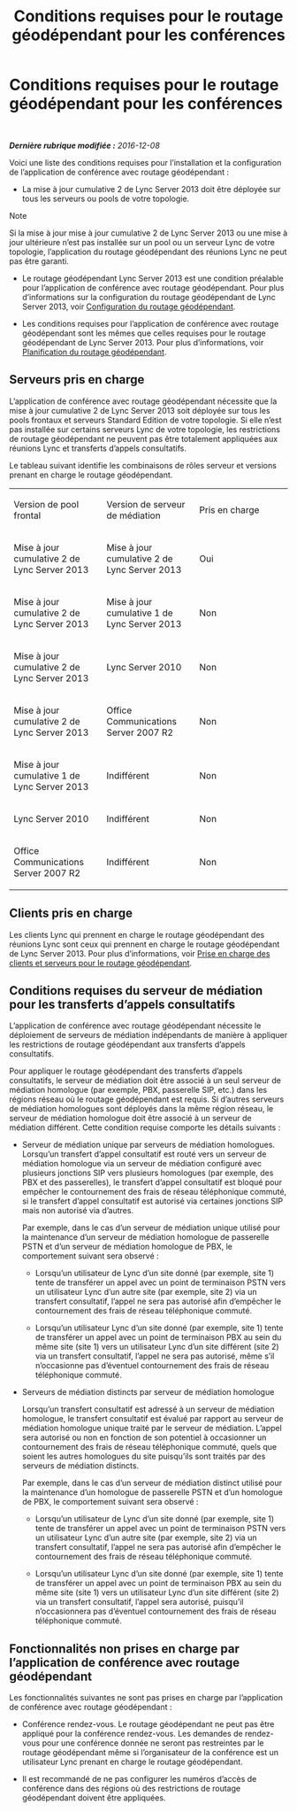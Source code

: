 ﻿---
title: Conditions requises pour le routage géodépendant pour les conférences
TOCTitle: Conditions requises pour le routage géodépendant pour les conférences
ms:assetid: 766d9286-2c34-4faf-bb3e-f0ca478a70cf
ms:mtpsurl: https://technet.microsoft.com/fr-fr/library/Dn362806(v=OCS.15)
ms:contentKeyID: 56269616
ms.date: 12/10/2016
mtps_version: v=OCS.15
ms.translationtype: HT
---

# Conditions requises pour le routage géodépendant pour les conférences

 

_**Dernière rubrique modifiée :** 2016-12-08_

Voici une liste des conditions requises pour l’installation et la configuration de l’application de conférence avec routage géodépendant :

  - La mise à jour cumulative 2 de Lync Server 2013 doit être déployée sur tous les serveurs ou pools de votre topologie.

> [!note]  
> Si la mise à jour mise à jour cumulative 2 de Lync Server 2013 ou une mise à jour ultérieure n’est pas installée sur un pool ou un serveur Lync de votre topologie, l’application du routage géodépendant des réunions Lync ne peut pas être garanti.

  - Le routage géodépendant Lync Server 2013 est une condition préalable pour l’application de conférence avec routage géodépendant. Pour plus d’informations sur la configuration du routage géodépendant de Lync Server 2013, voir [Configuration du routage géodépendant](lync-server-2013-configuring-location-based-routing.md).

  - Les conditions requises pour l’application de conférence avec routage géodépendant sont les mêmes que celles requises pour le routage géodépendant de Lync Server 2013. Pour plus d’informations, voir [Planification du routage géodépendant](lync-server-2013-planning-for-location-based-routing.md).

## Serveurs pris en charge

L’application de conférence avec routage géodépendant nécessite que la mise à jour cumulative 2 de Lync Server 2013 soit déployée sur tous les pools frontaux et serveurs Standard Edition de votre topologie. Si elle n’est pas installée sur certains serveurs Lync de votre topologie, les restrictions de routage géodépendant ne peuvent pas être totalement appliquées aux réunions Lync et transferts d’appels consultatifs.

Le tableau suivant identifie les combinaisons de rôles serveur et versions prenant en charge le routage géodépendant.


<table>
<colgroup>
<col style="width: 33%" />
<col style="width: 33%" />
<col style="width: 33%" />
</colgroup>
<tbody>
<tr class="odd">
<td><p>Version de pool frontal</p></td>
<td><p>Version de serveur de médiation</p></td>
<td><p>Pris en charge</p></td>
</tr>
<tr class="even">
<td><p>Mise à jour cumulative 2 de Lync Server 2013</p></td>
<td><p>Mise à jour cumulative 2 de Lync Server 2013</p></td>
<td><p>Oui</p></td>
</tr>
<tr class="odd">
<td><p>Mise à jour cumulative 2 de Lync Server 2013</p></td>
<td><p>Mise à jour cumulative 1 de Lync Server 2013</p></td>
<td><p>Non</p></td>
</tr>
<tr class="even">
<td><p>Mise à jour cumulative 2 de Lync Server 2013</p></td>
<td><p>Lync Server 2010</p></td>
<td><p>Non</p></td>
</tr>
<tr class="odd">
<td><p>Mise à jour cumulative 2 de Lync Server 2013</p></td>
<td><p>Office Communications Server 2007 R2</p></td>
<td><p>Non</p></td>
</tr>
<tr class="even">
<td><p>Mise à jour cumulative 1 de Lync Server 2013</p></td>
<td><p>Indifférent</p></td>
<td><p>Non</p></td>
</tr>
<tr class="odd">
<td><p>Lync Server 2010</p></td>
<td><p>Indifférent</p></td>
<td><p>Non</p></td>
</tr>
<tr class="even">
<td><p>Office Communications Server 2007 R2</p></td>
<td><p>Indifférent</p></td>
<td><p>Non</p></td>
</tr>
</tbody>
</table>


## Clients pris en charge

Les clients Lync qui prennent en charge le routage géodépendant des réunions Lync sont ceux qui prennent en charge le routage géodépendant de Lync Server 2013. Pour plus d’informations, voir [Prise en charge des clients et serveurs pour le routage géodépendant](lync-server-2013-client-and-server-support-for-location-based-routing.md).

## Conditions requises du serveur de médiation pour les transferts d’appels consultatifs

L’application de conférence avec routage géodépendant nécessite le déploiement de serveurs de médiation indépendants de manière à appliquer les restrictions de routage géodépendant aux transferts d’appels consultatifs.

Pour appliquer le routage géodépendant des transferts d’appels consultatifs, le serveur de médiation doit être associé à un seul serveur de médiation homologue (par exemple, PBX, passerelle SIP, etc.) dans les régions réseau où le routage géodépendant est requis. Si d’autres serveurs de médiation homologues sont déployés dans la même région réseau, le serveur de médiation homologue doit être associé à un serveur de médiation différent. Cette condition requise comporte les détails suivants :

  - Serveur de médiation unique par serveurs de médiation homologues. Lorsqu’un transfert d’appel consultatif est routé vers un serveur de médiation homologue via un serveur de médiation configuré avec plusieurs jonctions SIP vers plusieurs homologues (par exemple, des PBX et des passerelles), le transfert d’appel consultatif est bloqué pour empêcher le contournement des frais de réseau téléphonique commuté, si le transfert d’appel consultatif est autorisé via certaines jonctions SIP mais non autorisé via d’autres.
    
    Par exemple, dans le cas d’un serveur de médiation unique utilisé pour la maintenance d’un serveur de médiation homologue de passerelle PSTN et d’un serveur de médiation homologue de PBX, le comportement suivant sera observé :
    
      - Lorsqu’un utilisateur de Lync d’un site donné (par exemple, site 1) tente de transférer un appel avec un point de terminaison PSTN vers un utilisateur Lync d’un autre site (par exemple, site 2) via un transfert consultatif, l’appel ne sera pas autorisé afin d’empêcher le contournement des frais de réseau téléphonique commuté.
    
      - Lorsqu’un utilisateur Lync d’un site donné (par exemple, site 1) tente de transférer un appel avec un point de terminaison PBX au sein du même site (site 1) vers un utilisateur Lync d’un site différent (site 2) via un transfert consultatif, l’appel ne sera pas autorisé, même s’il n’occasionne pas d’éventuel contournement des frais de réseau téléphonique commuté.

  - Serveurs de médiation distincts par serveur de médiation homologue
    
    Lorsqu’un transfert consultatif est adressé à un serveur de médiation homologue, le transfert consultatif est évalué par rapport au serveur de médiation homologue unique traité par le serveur de médiation. L’appel sera autorisé ou non en fonction de son potentiel à occasionner un contournement des frais de réseau téléphonique commuté, quels que soient les autres homologues du site puisqu’ils sont traités par des serveurs de médiation distincts.
    
    Par exemple, dans le cas d’un serveur de médiation distinct utilisé pour la maintenance d’un homologue de passerelle PSTN et d’un homologue de PBX, le comportement suivant sera observé :
    
      - Lorsqu’un utilisateur de Lync d’un site donné (par exemple, site 1) tente de transférer un appel avec un point de terminaison PSTN vers un utilisateur Lync d’un autre site (par exemple, site 2) via un transfert consultatif, l’appel ne sera pas autorisé afin d’empêcher le contournement des frais de réseau téléphonique commuté.
    
      - Lorsqu’un utilisateur Lync d’un site donné (par exemple, site 1) tente de transférer un appel avec un point de terminaison PBX au sein du même site (site 1) vers un utilisateur Lync d’un site différent (site 2) via un transfert consultatif, l’appel sera autorisé, puisqu’il n’occasionnera pas d’éventuel contournement des frais de réseau téléphonique commuté.

## Fonctionnalités non prises en charge par l’application de conférence avec routage géodépendant

Les fonctionnalités suivantes ne sont pas prises en charge par l’application de conférence avec routage géodépendant :

  - Conférence rendez-vous. Le routage géodépendant ne peut pas être appliqué pour la conférence rendez-vous. Les demandes de rendez-vous pour une conférence donnée ne seront pas restreintes par le routage géodépendant même si l’organisateur de la conférence est un utilisateur Lync prenant en charge le routage géodépendant.

  - Il est recommandé de ne pas configurer les numéros d’accès de conférence dans des régions où des restrictions de routage géodépendant doivent être appliquées.

